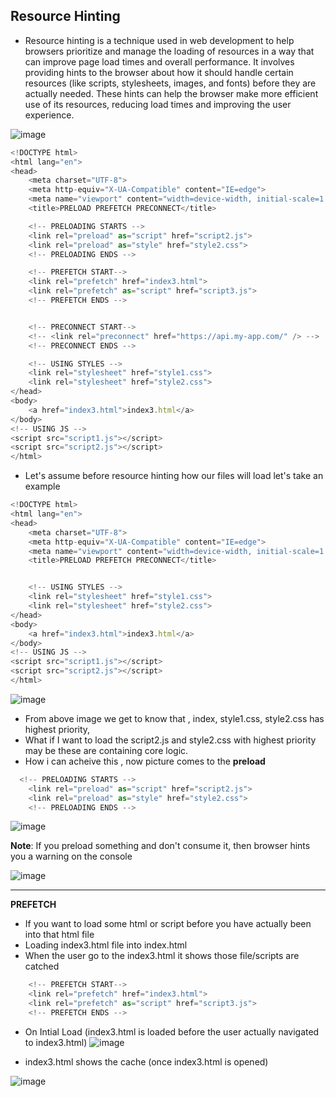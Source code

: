 

## Resource Hinting

- Resource hinting is a technique used in web development to help browsers prioritize and manage the loading of resources in a way that can improve page load times and overall performance. It involves providing hints to the browser about how it should handle certain resources (like scripts, stylesheets, images, and fonts) before they are actually needed. These hints can help the browser make more efficient use of its resources, reducing load times and improving the user experience.


![image](https://github.com/venkatdas/Interview_prep/assets/43024084/718cdc40-fa95-48c1-b370-59b5f0a5eb90)




```js
<!DOCTYPE html>
<html lang="en">
<head>
    <meta charset="UTF-8">
    <meta http-equiv="X-UA-Compatible" content="IE=edge">
    <meta name="viewport" content="width=device-width, initial-scale=1.0">
    <title>PRELOAD PREFETCH PRECONNECT</title>

    <!-- PRELOADING STARTS -->
    <link rel="preload" as="script" href="script2.js">
    <link rel="preload" as="style" href="style2.css">
    <!-- PRELOADING ENDS -->

    <!-- PREFETCH START-->
    <link rel="prefetch" href="index3.html">
    <link rel="prefetch" as="script" href="script3.js">
    <!-- PREFETCH ENDS -->


    <!-- PRECONNECT START-->
    <!-- <link rel="preconnect" href="https://api.my-app.com/" /> -->
    <!-- PRECONNECT ENDS -->

    <!-- USING STYLES -->
    <link rel="stylesheet" href="style1.css">
    <link rel="stylesheet" href="style2.css">
</head>
<body>
    <a href="index3.html">index3.html</a>
</body>
<!-- USING JS -->
<script src="script1.js"></script>
<script src="script2.js"></script>
</html>
```

- Let's assume before resource hinting how our files will load let's take an example

```js
<!DOCTYPE html>
<html lang="en">
<head>
    <meta charset="UTF-8">
    <meta http-equiv="X-UA-Compatible" content="IE=edge">
    <meta name="viewport" content="width=device-width, initial-scale=1.0">
    <title>PRELOAD PREFETCH PRECONNECT</title>


    <!-- USING STYLES -->
    <link rel="stylesheet" href="style1.css">
    <link rel="stylesheet" href="style2.css">
</head>
<body>
    <a href="index3.html">index3.html</a>
</body>
<!-- USING JS -->
<script src="script1.js"></script>
<script src="script2.js"></script>
</html>
```



![image](https://github.com/venkatdas/Interview_prep/assets/43024084/b183795d-64b5-4c8f-8934-cbf87a4cbbc2)

- From above image we get to know that , index, style1.css, style2.css has highest priority,
- What if I want to load the script2.js and style2.css with highest priority may be these are containing core logic.
- How i can acheive this , now picture comes to the **preload**


```js
  <!-- PRELOADING STARTS -->
    <link rel="preload" as="script" href="script2.js">
    <link rel="preload" as="style" href="style2.css">
    <!-- PRELOADING ENDS -->
```

![image](https://github.com/venkatdas/Interview_prep/assets/43024084/55d67fe2-3b1e-4258-81a8-a13249f267ba)



**Note**: If you preload something and don't consume it, then browser hints you a warning on the console


![image](https://github.com/venkatdas/Interview_prep/assets/43024084/7df37f83-e9b2-475e-987d-76d2cbeefe38)

_______________________

**PREFETCH**

- If you want to load some html or script before you have actually been into that html file
- Loading index3.html file into index.html
- When the user go to the index3.html it shows those file/scripts are catched

```js
    <!-- PREFETCH START-->
    <link rel="prefetch" href="index3.html">
    <link rel="prefetch" as="script" href="script3.js">
    <!-- PREFETCH ENDS -->
```

- On Intial Load (index3.html is loaded before the user actually navigated to index3.html)
![image](https://github.com/venkatdas/Interview_prep/assets/43024084/a16e5489-ece9-456e-ac35-f19ae16561a1)

- index3.html shows the cache (once index3.html is opened)

![image](https://github.com/venkatdas/Interview_prep/assets/43024084/f1e1b6b4-2a43-4e37-83e1-3ddce4775edb)




